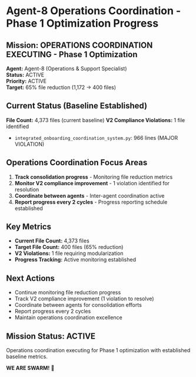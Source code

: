 # Agent-8 Operations Coordination - Phase 1 Optimization Progress

## Mission: OPERATIONS COORDINATION EXECUTING - Phase 1 Optimization
**Agent:** Agent-8 (Operations & Support Specialist)  
**Status:** ACTIVE  
**Priority:** ACTIVE  
**Target:** 65% file reduction (1,172 → 400 files)  

## Current Status (Baseline Established)
**File Count:** 4,373 files (current baseline)
**V2 Compliance Violations:** 1 file identified
- `integrated_onboarding_coordination_system.py`: 966 lines (MAJOR VIOLATION)

## Operations Coordination Focus Areas
1. **Track consolidation progress** - Monitoring file reduction metrics
2. **Monitor V2 compliance improvement** - 1 violation identified for resolution
3. **Coordinate between agents** - Inter-agent coordination active
4. **Report progress every 2 cycles** - Progress reporting schedule established

## Key Metrics
- **Current File Count:** 4,373 files
- **Target File Count:** 400 files (65% reduction)
- **V2 Violations:** 1 file requiring modularization
- **Progress Tracking:** Active monitoring established

## Next Actions
- Continue monitoring file reduction progress
- Track V2 compliance improvement (1 violation to resolve)
- Coordinate between agents for consolidation efforts
- Report progress every 2 cycles
- Maintain operations coordination excellence

## Mission Status: ACTIVE
Operations coordination executing for Phase 1 optimization with established baseline metrics.

**WE ARE SWARM!** 🐝
